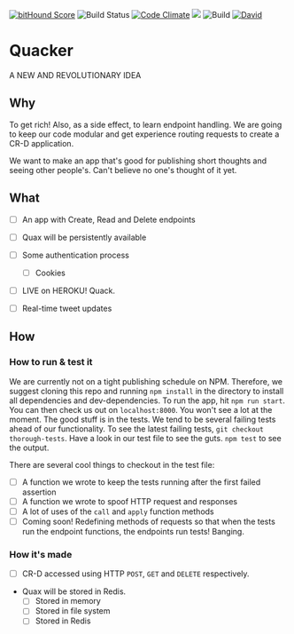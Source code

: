 
[![bitHound Score](https://www.bithound.io/github/plastic-cup/quacker/badges/score.svg)](https://www.bithound.io/github/plastic-cup/quacker/master) ![Build Status](https://travis-ci.org/plastic-cup/quacker.svg?branch=master) [![Code Climate](https://codeclimate.com/github/plastic-cup/quacker/badges/gpa.svg)](https://codeclimate.com/github/plastic-cup/quacker) <a href="https://codeclimate.com/github/plastic-cup/quacker/coverage"><img src="https://codeclimate.com/github/plastic-cup/quacker/badges/coverage.svg" /></a> ![Build](https://david-dm.org/plastic-cup/quacker.svg) [![David](https://img.shields.io/david/dev/strongloop/express.svg)](https://github.com/plastic-cup/quacker)

# Quacker
A NEW AND REVOLUTIONARY IDEA

## Why

To get rich! Also, as a side effect, to learn endpoint handling. We are going to keep our code modular and get experience routing requests to create a CR-D application.

We want to make an app that's good for publishing short thoughts and seeing other people's. Can't believe no one's thought of it yet.

## What

  + [ ] An app with Create, Read and Delete endpoints

  + [ ] Quax will be persistently available

  + [ ] Some authentication process
    + [ ] Cookies

  + [ ] LIVE on HEROKU! Quack.

  + [ ] Real-time tweet updates


## How

### How to run & test it

We are currently not on a tight publishing schedule on NPM. Therefore, we suggest cloning this repo and running `npm install` in the directory to install all dependencies and dev-dependencies. To run the app, hit `npm run start`. You can then check us out on `localhost:8000`. You won't see a lot at the moment. The good stuff is in the tests. We tend to be several failing tests ahead of our functionality. To see the latest failing tests, `git checkout thorough-tests`. Have a look in our test file to see the guts. `npm test` to see the output.

There are several cool things to checkout in the test file:
  + [ ] A function we wrote to keep the tests running after the first failed assertion
  + [ ] A function we wrote to spoof HTTP request and responses
  + [ ] A lot of uses of the `call` and `apply` function methods
  + [ ] Coming soon! Redefining methods of requests so that when the tests run the endpoint functions, the endpoints run tests! Banging.

### How it's made
  + [ ] CR-D accessed using HTTP `POST`, `GET` and `DELETE` respectively.

  + Quax will be stored in Redis.
    + [ ] Stored in memory
    + [ ] Stored in file system
    + [ ] Stored in Redis
